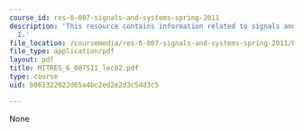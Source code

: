 ```yaml
---
course_id: res-6-007-signals-and-systems-spring-2011
description: 'This resource contains information related to signals and systems: part
  I.'
file_location: /coursemedia/res-6-007-signals-and-systems-spring-2011/b061322022d65a4bc2ed2e2d3c54d3c5_MITRES_6_007S11_lec02.pdf
file_type: application/pdf
layout: pdf
title: MITRES_6_007S11_lec02.pdf
type: course
uid: b061322022d65a4bc2ed2e2d3c54d3c5

---
```

None